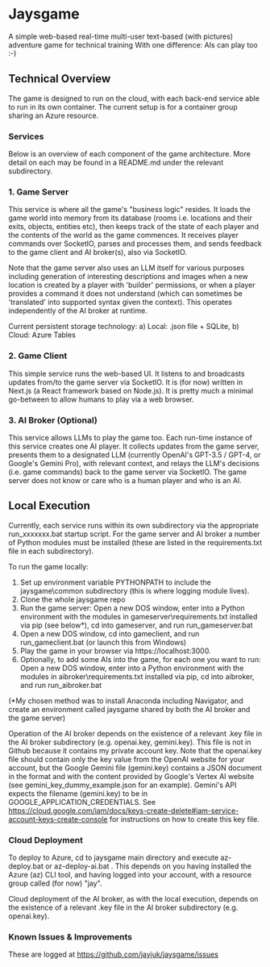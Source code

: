 # Jaysgame

A simple web-based real-time multi-user text-based (with pictures) adventure game for technical training
With one difference: AIs can play too :-)

## Technical Overview

The game is designed to run on the cloud, with each back-end service able to run in its own container. The current setup is for a container group sharing an Azure resource.

### Services

Below is an overview of each component of the game architecture. More detail on each may be found in a README.md under the relevant subdirectory.

### 1. Game Server

This service is where all the game's "business logic" resides. It loads the game world into memory from its database (rooms i.e. locations and their exits, objects, entities etc), then keeps track of the state of each player and the contents of the world as the game commences. It receives player commands over SocketIO, parses and processes them, and sends feedback to the game client and AI broker(s), also via SocketIO.

Note that the game server also uses an LLM itself for various purposes including generation of interesting descriptions and images when a new location is created by a player with 'builder' permissions, or when a player provides a command it does not understand (which can sometimes be 'translated' into supported syntax given the context). This operates independently of the AI broker at runtime.

Current persistent storage technology: a) Local: .json file + SQLite, b) Cloud: Azure Tables

### 2. Game Client

This simple service runs the web-based UI. It listens to and broadcasts updates from/to the game server via SocketIO. It is (for now) written in Next.js (a React framework based on Node.js). It is pretty much a minimal go-between to allow humans to play via a web browser.

### 3. AI Broker (Optional)

This service allows LLMs to play the game too. Each run-time instance of this service creates one AI player. It collects updates from the game server, presents them to a designated LLM (currently OpenAI's GPT-3.5 / GPT-4, or Google's Gemini Pro), with relevant context, and relays the LLM's decisions (i.e. game commands) back to the game server via SocketIO. The game server does not know or care who is a human player and who is an AI.

## Local Execution

Currently, each service runs within its own subdirectory via the appropriate run_xxxxxxx.bat startup script. For the game server and AI broker a number of Python modules must be installed (these are listed in the requirements.txt file in each subdirectory).

To run the game locally:

1. Set up environment variable PYTHONPATH to include the jaysgame\common subdirectory (this is where logging module lives).
2. Clone the whole jaysgame repo
3. Run the game server: Open a new DOS window, enter into a Python environment with the modules in gameserver\requirements.txt installed via pip (see below\*), cd into gameserver, and run run_gameserver.bat
4. Open a new DOS window, cd into gameclient, and run run_gameclient.bat (or launch this from Windows)
5. Play the game in your browser via https://localhost:3000.
6. Optionally, to add some AIs into the game, for each one you want to run: Open a new DOS window, enter into a Python environment with the modules in aibroker\requirements.txt installed via pip, cd into aibroker, and run run_aibroker.bat

(\*My chosen method was to install Anaconda including Navigator, and create an environment called jaysgame shared by both the AI broker and the game server)

Operation of the AI broker depends on the existence of a relevant .key file in the AI broker subdirectory (e.g. openai.key, gemini.key). This file is not in Github because it contains my private account key. Note that the openai.key file should contain only the key value from the OpenAI website for your account, but the Google Gemini file (gemini.key) contains a JSON document in the format and with the content provided by Google's Vertex AI website (see gemini_key_dummy_example.json for an example). Gemini's API expects the filename (gemini.key) to be in GOOGLE_APPLICATION_CREDENTIALS. See https://cloud.google.com/iam/docs/keys-create-delete#iam-service-account-keys-create-console for instructions on how to create this key file.

### Cloud Deployment

To deploy to Azure, cd to jaysgame main directory and execute az-deploy.bat or az-deploy-ai.bat . This depends on you having installed the Azure (az) CLI tool, and having logged into your account, with a resource group called (for now) "jay".

Cloud deployment of the AI broker, as with the local execution, depends on the existence of a relevant .key file in the AI broker subdirectory (e.g. openai.key).

### Known Issues & Improvements

These are logged at https://github.com/jayjuk/jaysgame/issues
